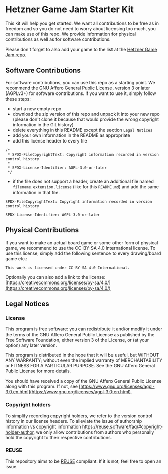 Hetzner Game Jam Starter Kit
============================

This kit will help you get started.  We want all contributions to be free as in freedom and so you do not need to worry about licensing too much, you can make use of this repo.  We provide information for physical contributions as well as for software contributions.

Please don't forget to also add your game to the list at the [Hetzner Game Jam repo](https://github.com/hetzneronline/game-jam).

Software Contributions
----------------------

For software contributions, you can use this repo as a starting point.  We recommend the GNU Affero General Public License, version 3 or later (AGPLv3+) for software contributions.  If you want to use it, simply follow these steps:

* start a new empty repo
* download the zip version of this repo and unpack it into your new repo (please don't clone it because that would provide the wrong copyright information in the Git history)
* delete everything in this README except the section `Legal Notices`
* add your own information in the README as appropriate
* add this license header to every file

```
/*
 * SPDX-FileCopyrightText: Copyright information recorded in version control history
 *
 * SPDX-License-Identifier: AGPL-3.0-or-later
 */
```

* if the file does not support a header, create an additional file named `filename.extension.license` (like for this `README.md`) and add the same information in that file.

```
SPDX-FileCopyrightText: Copyright information recorded in version control history

SPDX-License-Identifier: AGPL-3.0-or-later
```

Physical Contributions
----------------------

If you want to make an actual board game or some other form of physical game, we recommend to use the CC-BY-SA 4.0 International license.  To use this license, simply add the following sentence to every drawing/board game etc.:

`This work is licensed under CC-BY-SA 4.0 International.`

Optionally you can also add a link to the license: [https://creativecommons.org/licenses/by-sa/4.0/](https://creativecommons.org/licenses/by-sa/4.0/)


Legal Notices
-------------

### License
This program is free software: you can redistribute it and/or modify it under the terms of the GNU Affero General Public License as published by the Free Software Foundation, either version 3 of the License, or (at your option) any later version.

This program is distributed in the hope that it will be useful, but WITHOUT ANY WARRANTY; without even the implied warranty of
MERCHANTABILITY or FITNESS FOR A PARTICULAR PURPOSE.  See the GNU Affero General Public License for more details.

You should have received a copy of the GNU Affero General Public License
along with this program.  If not, see [https://www.gnu.org/licenses/agpl-3.0.en.html](https://www.gnu.org/licenses/agpl-3.0.en.html).

### Copyright holders
To simplify recording copyright holders, we refer to the version control history in our license headers. To alleviate the issue of authorship information vs copyright information https://reuse.software/faq/#copyright-holder-author, we only allow contributions from authors who personally hold the copyright to their respective contributions.

### REUSE
This repository aims to be [REUSE](https://reuse.software) compliant.  If it is not, feel free to open an issue.
